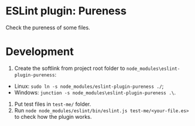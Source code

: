 # ESLint plugin: Pureness
Check the pureness of some files.

# Development
1. Create the softlink from project root folder to `node_modules\eslint-plugin-pureness`:
  - Linux: `sudo ln -s node_modules/eslint-plugin-pureness ./`;
  - Windows: `junction -s node_modules\eslint-plugin-pureness .\`.
1. Put test files in `test-me/` folder.
1. Run `node node_modules/eslint/bin/eslint.js test-me/<your-file.es>` to check how the plugin works.
